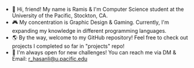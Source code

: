 - 👋 Hi, friend! My name is Ramis & I'm Computer Science student at the University of the Pacific, Stockton, CA.
- 🎮 My concentration is Graphic Design & Gaming. Currently, I'm expanding my knowledge in different programming languages.
- 🌎 By the way, welcome to my GitHub repository! Feel free to check out projects I completed so far in "projects" repo!
- 🤝 I'm always open for new challenges! You can reach me via DM & Email: r_hasanli@u.pacific.edu

<!---
ramizzik/ramizzik is a ✨ special ✨ repository because its `README.md` (this file) appears on your GitHub profile.
You can click the Preview link to take a look at your changes.
--->
